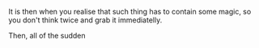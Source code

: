 It is then when you realise that such thing has to contain some magic,
so you don't think twice and grab it immediatelly.

Then, all of the sudden 
